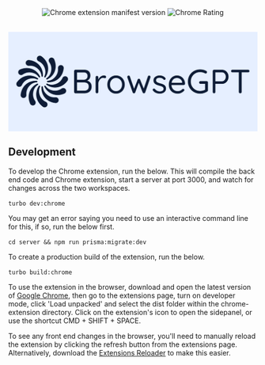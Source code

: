 <p align="center">
    <img alt="Chrome extension manifest version" src="https://img.shields.io/github/manifest-json/v/joshkent94/browsegpt?filename=chrome-extension/public/manifest.json&label=Chrome+Version" align="center">
    <img alt="Chrome Rating" src="https://img.shields.io/chrome-web-store/rating/ijdehllahgkhhcoffcohgmbebcchdknb?label=Chrome+Rating" align="center">
</p>

<br>

<img alt="Logo" src="../public/logo.png" align="center">

<br>

## Development

To develop the Chrome extension, run the below. This will compile the back end code and Chrome extension, start a server at port 3000, and watch for changes across the two workspaces.

```
turbo dev:chrome
```

You may get an error saying you need to use an interactive command line for this, if so, run the below first.

```
cd server && npm run prisma:migrate:dev
```

To create a production build of the extension, run the below.

```
turbo build:chrome
```

To use the extension in the browser, download and open the latest version of [Google Chrome](https://www.google.com/intl/en_uk/chrome/dr/download/), then go to the extensions page, turn on developer mode, click 'Load unpacked' and select the dist folder within the chrome-extension directory. Click on the extension's icon to open the sidepanel, or use the shortcut CMD + SHIFT + SPACE.

To see any front end changes in the browser, you'll need to manually reload the extension by clicking the refresh button from the extensions page. Alternatively, download the [Extensions Reloader](https://chrome.google.com/webstore/detail/extensions-reloader/fimgfedafeadlieiabdeeaodndnlbhid) to make this easier.
